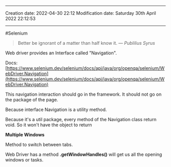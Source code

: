 

----
Creation date: 2022-04-30 22:12
Modification date: Saturday 30th April 2022 22:12:53

----

#Selenium 

> Better be ignorant of a matter than half know it.
> — <cite>Publilius Syrus</cite>

Web driver provides an Interface called "Navigation".

Docs: [](https://www.selenium.dev/selenium/docs/api/java/org/openqa/selenium/WebDriver.Navigation)[https://www.selenium.dev/selenium/docs/api/java/org/openqa/selenium/WebDriver.Navigation](https://www.selenium.dev/selenium/docs/api/java/org/openqa/selenium/WebDriver.Navigation)

This navigation interaction should go in the framework. It should not go on the package of the page.

Because interface Navigation is a utility method.

Because it's a util package, every method of the Navigation class return void. So it won't have the object to return

**Multiple Windows**

Method to switch between tabs.

Web Driver has a method **.getWindowHandles()** will get us all the opening windows or tasks.